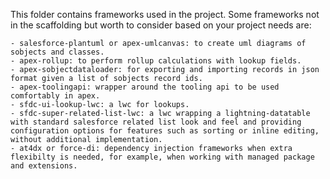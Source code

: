 This folder contains frameworks used in the project. Some frameworks not in the scaffolding but worth to consider based on your project needs are:

	- salesforce-plantuml or apex-umlcanvas: to create uml diagrams of sobjects and classes.
	- apex-rollup: to perform rollup calculations with lookup fields.
	- apex-sobjectdataloader: for exporting and importing records in json format given a list of sobjects record ids.
	- apex-toolingapi: wrapper around the tooling api to be used comfortably in apex.
	- sfdc-ui-lookup-lwc: a lwc for lookups.
	- sfdc-super-related-list-lwc: a lwc wrapping a lightning-datatable with standard salesforce related list look and feel and providing configuration options for features such as sorting or inline editing, without additional implementation.
	- at4dx or force-di: dependency injection frameworks when extra flexibilty is needed, for example, when working with managed package and extensions.
